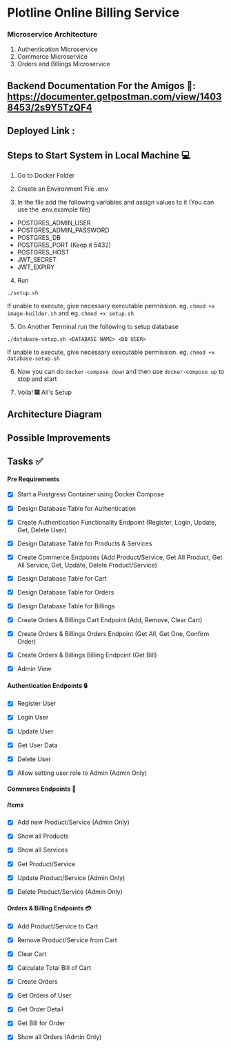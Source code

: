 # Plotline Online Billing Service

### Microservice Architecture

1. Authentication Microservice
2. Commerce Microservice
3. Orders and Billings Microservice

## Backend Documentation For the Amigos :cowboy_hat_face:: https://documenter.getpostman.com/view/14038453/2s9Y5TzQF4

## Deployed Link : 

## Steps to Start System in Local Machine :computer:
1. Go to Docker Folder

2. Create an Environment File .env 

3. In the file add the following variables and assign values to it (You can use the .env.example file)
- POSTGRES_ADMIN_USER
- POSTGRES_ADMIN_PASSWORD
- POSTGRES_DB
- POSTGRES_PORT (Keep it 5432)
- POSTGRES_HOST
- JWT_SECRET
- JWT_EXPIRY

4. Run 

``` ./setup.sh ```

If unable to execute, give necessary executable permission. eg. ``` chmod +x image-builder.sh ``` and eg. ``` chmod +x setup.sh ```

5. On Another Terminal run the following to setup database

```./database-setup.sh <DATABASE NAME> <DB USER> ```

If unable to execute, give necessary executable permission. eg. ``` chmod +x database-setup.sh ```

6. Now you can do ```docker-compose down``` and then use ```docker-compose up``` to stop and start

7. Voila! :fireworks: All's Setup

## Architecture Diagram


## Possible Improvements


## Tasks :white_check_mark:
#### Pre Requirements
- [X] Start a Postgress Container using Docker Compose

- [X] Design Database Table for Authentication

- [X] Create Authentication Functionality Endpoint (Register, Login, Update, Get, Delete User)

- [X] Design Database Table for Products & Services

- [X] Create Commerce Endpoints (Add Product/Service, Get All Product, Get All Service, Get, Update, Delete Product/Service)

- [X] Design Database Table for Cart

- [X] Design Database Table for Orders

- [X] Design Database Table for Billings

- [X] Create Orders & Billings Cart Endpoint (Add, Remove, Clear Cart)

- [X] Create Orders & Billings Orders Endpoint (Get All, Get One, Confirm Order)

- [X] Create Orders & Billings Billing Endpoint (Get Bill)

- [X] Admin View



#### Authentication Endpoints :lock:

- [X] Register User

- [X] Login User

- [X] Update User

- [X] Get User Data

- [X] Delete User

- [X] Allow setting user role to Admin (Admin Only)


#### Commerce Endpoints :handbag:

##### Items

- [X] Add new Product/Service (Admin Only)

- [X] Show all Products

- [X] Show all Services

- [X] Get Product/Service

- [X] Update Product/Service (Admin Only)

- [X] Delete Product/Service (Admin Only)



#### Orders & Billing Endpoints :credit_card:

- [X] Add Product/Service to Cart

- [X] Remove Product/Service from Cart

- [X] Clear Cart

- [X] Calculate Total Bill of Cart

- [X] Create Orders

- [X] Get Orders of User

- [X] Get Order Detail

- [X] Get Bill for Order

- [X] Show all Orders (Admin Only)
